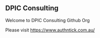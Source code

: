 ## DPIC Consulting

Welcome to DPIC Consulting Github Org

Please visit https://www.authntick.com.au/


